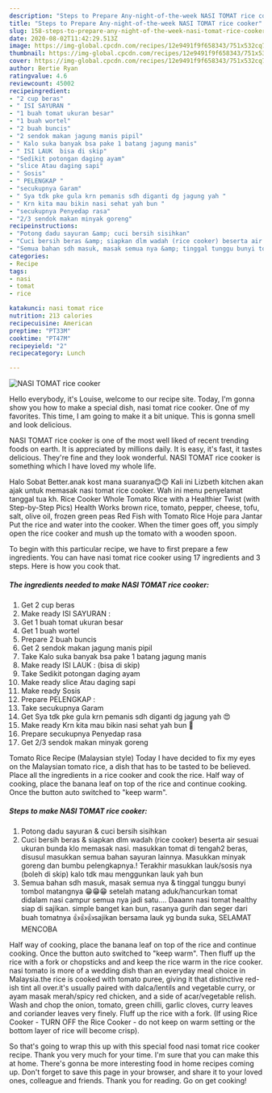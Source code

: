 ```yaml
---
description: "Steps to Prepare Any-night-of-the-week NASI TOMAT rice cooker"
title: "Steps to Prepare Any-night-of-the-week NASI TOMAT rice cooker"
slug: 158-steps-to-prepare-any-night-of-the-week-nasi-tomat-rice-cooker
date: 2020-08-02T11:42:29.513Z
image: https://img-global.cpcdn.com/recipes/12e9491f9f658343/751x532cq70/nasi-tomat-rice-cooker-foto-resep-utama.jpg
thumbnail: https://img-global.cpcdn.com/recipes/12e9491f9f658343/751x532cq70/nasi-tomat-rice-cooker-foto-resep-utama.jpg
cover: https://img-global.cpcdn.com/recipes/12e9491f9f658343/751x532cq70/nasi-tomat-rice-cooker-foto-resep-utama.jpg
author: Bertie Ryan
ratingvalue: 4.6
reviewcount: 45002
recipeingredient:
- "2 cup beras"
- " ISI SAYURAN "
- "1 buah tomat ukuran besar"
- "1 buah wortel"
- "2 buah buncis"
- "2 sendok makan jagung manis pipil"
- " Kalo suka banyak bsa pake 1 batang jagung manis"
- " ISI LAUK  bisa di skip"
- "Sedikit potongan daging ayam"
- "slice Atau daging sapi"
- " Sosis"
- " PELENGKAP "
- "secukupnya Garam"
- " Sya tdk pke gula krn pemanis sdh diganti dg jagung yah "
- " Krn kita mau bikin nasi sehat yah bun "
- "secukupnya Penyedap rasa"
- "2/3 sendok makan minyak goreng"
recipeinstructions:
- "Potong dadu sayuran &amp; cuci bersih sisihkan"
- "Cuci bersih beras &amp; siapkan dlm wadah (rice cooker) beserta air sesuai ukuran bunda klo memasak nasi. masukkan tomat di tengah2 beras, disusul masukkan semua bahan sayuran lainnya. Masukkan minyak goreng dan bumbu pelengkapnya.! Terakhir masukkan lauk/sosis nya (boleh di skip) kalo tdk mau menggunkan lauk yah bun"
- "Semua bahan sdh masuk, masak semua nya &amp; tinggal tunggu bunyi tombol matangnya 😁😁😁 setelah matang aduk/hancurkan tomat didalam nasi campur semua nya jadi satu.... Daaann nasi tomat healthy siap di sajikan. simple banget kan bun, rasanya gurih dan seger dari buah tomatnya 👍👍👍sajikan bersama lauk yg bunda suka, SELAMAT MENCOBA"
categories:
- Recipe
tags:
- nasi
- tomat
- rice

katakunci: nasi tomat rice 
nutrition: 213 calories
recipecuisine: American
preptime: "PT33M"
cooktime: "PT47M"
recipeyield: "2"
recipecategory: Lunch

---
```



![NASI TOMAT rice cooker](https://img-global.cpcdn.com/recipes/12e9491f9f658343/751x532cq70/nasi-tomat-rice-cooker-foto-resep-utama.jpg)

Hello everybody, it's Louise, welcome to our recipe site. Today, I'm gonna show you how to make a special dish, nasi tomat rice cooker. One of my favorites. This time, I am going to make it a bit unique. This is gonna smell and look delicious.

NASI TOMAT rice cooker is one of the most well liked of recent trending foods on earth. It is appreciated by millions daily. It is easy, it's fast, it tastes delicious. They're fine and they look wonderful. NASI TOMAT rice cooker is something which I have loved my whole life.

Halo Sobat Better.anak kost mana suaranya😊😊 Kali ini Lizbeth kitchen akan ajak untuk memasak nasi tomat rice cooker. Wah ini menu penyelamat tanggal tua kh. Rice Cooker Whole Tomato Rice with a Healthier Twist (with Step-by-Step Pics) Health Works brown rice, tomato, pepper, cheese, tofu, salt, olive oil, frozen green peas Red Fish with Tomato Rice Hoje para Jantar Put the rice and water into the cooker. When the timer goes off, you simply open the rice cooker and mush up the tomato with a wooden spoon.


To begin with this particular recipe, we have to first prepare a few ingredients. You can have nasi tomat rice cooker using 17 ingredients and 3 steps. Here is how you cook that.

<!--inarticleads1-->

##### The ingredients needed to make NASI TOMAT rice cooker:

1. Get 2 cup beras
1. Make ready  ISI SAYURAN :
1. Get 1 buah tomat ukuran besar
1. Get 1 buah wortel
1. Prepare 2 buah buncis
1. Get 2 sendok makan jagung manis pipil
1. Take  Kalo suka banyak bsa pake 1 batang jagung manis
1. Make ready  ISI LAUK : (bisa di skip)
1. Take Sedikit potongan daging ayam
1. Make ready slice Atau daging sapi
1. Make ready  Sosis
1. Prepare  PELENGKAP :
1. Take secukupnya Garam
1. Get  Sya tdk pke gula krn pemanis sdh diganti dg jagung yah 😍
1. Make ready  Krn kita mau bikin nasi sehat yah bun 🤗
1. Prepare secukupnya Penyedap rasa
1. Get 2/3 sendok makan minyak goreng


Tomato Rice Recipe (Malaysian style) Today I have decided to fix my eyes on the Malaysian tomato rice, a dish that has to be tasted to be believed. Place all the ingredients in a rice cooker and cook the rice. Half way of cooking, place the banana leaf on top of the rice and continue cooking. Once the button auto switched to &#34;keep warm&#34;. 

<!--inarticleads2-->

##### Steps to make NASI TOMAT rice cooker:

1. Potong dadu sayuran &amp; cuci bersih sisihkan
1. Cuci bersih beras &amp; siapkan dlm wadah (rice cooker) beserta air sesuai ukuran bunda klo memasak nasi. masukkan tomat di tengah2 beras, disusul masukkan semua bahan sayuran lainnya. Masukkan minyak goreng dan bumbu pelengkapnya.! Terakhir masukkan lauk/sosis nya (boleh di skip) kalo tdk mau menggunkan lauk yah bun
1. Semua bahan sdh masuk, masak semua nya &amp; tinggal tunggu bunyi tombol matangnya 😁😁😁 setelah matang aduk/hancurkan tomat didalam nasi campur semua nya jadi satu.... Daaann nasi tomat healthy siap di sajikan. simple banget kan bun, rasanya gurih dan seger dari buah tomatnya 👍👍👍sajikan bersama lauk yg bunda suka, SELAMAT MENCOBA


Half way of cooking, place the banana leaf on top of the rice and continue cooking. Once the button auto switched to &#34;keep warm&#34;. Then fluff up the rice with a fork or chopsticks and and keep the rice warm in the rice cooker. nasi tomato is more of a wedding dish than an everyday meal choice in Malaysia.the rice is cooked with tomato puree, giving it that distinctive red-ish tint all over.it&#39;s usually paired with dalca/lentils and vegetable curry, or ayam masak merah/spicy red chicken, and a side of acar/vegetable relish. Wash and chop the onion, tomato, green chilli, garlic cloves, curry leaves and coriander leaves very finely. Fluff up the rice with a fork. (If using Rice Cooker - TURN OFF the Rice Cooker - do not keep on warm setting or the bottom layer of rice will become crisp). 

So that's going to wrap this up with this special food nasi tomat rice cooker recipe. Thank you very much for your time. I'm sure that you can make this at home. There's gonna be more interesting food in home recipes coming up. Don't forget to save this page in your browser, and share it to your loved ones, colleague and friends. Thank you for reading. Go on get cooking!
